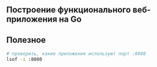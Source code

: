 ## Построение функционального веб-приложения на Go

## Полезное
```bash
# проверить, какие приложения используют порт :8080
lsof -i :8080
```

